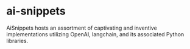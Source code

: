 # ai-snippets
AiSnippets hosts an assortment of captivating and inventive implementations utilizing OpenAI, langchain, and its associated Python libraries.
